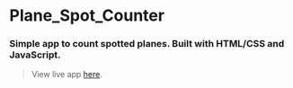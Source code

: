 # Plane_Spot_Counter

### Simple app to count spotted planes. Built with HTML/CSS and JavaScript.

> View live app [here](https://main--zippy-dragon-ed8938.netlify.app/).
